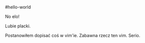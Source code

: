 #hello-world

No elo!

Lubie placki.

Postanowiłem dopisać coś w vim'ie. Zabawna rzecz ten vim. Serio.
